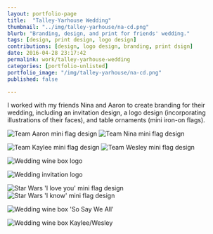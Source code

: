 ```yaml
---
layout: portfolio-page
title:  "Talley-Yarhouse Wedding"
thumbnail: "../img/talley-yarhouse/na-cd.png"
blurb: "Branding, design, and print for friends' wedding."
tags: [design, print design, logo design]
contributions: [design, logo design, branding, print dsign]
date: 2016-04-28 23:17:42
permalink: work/talley-yarhouse-wedding
categories: [portfolio-unlisted]
portfolio_image: "/img/talley-yarhouse/na-cd.png"
published: false

---
```



I worked with my friends Nina and Aaron to create branding for their wedding, including an invitation design, a logo design (incorporating illustrations of their faces), and table ornaments (mini iron-on flags).

<p class="pimage">
  <img src="/img/talley-yarhouse/team-aaron.png" alt="Team Aaron mini flag design"/>
  <img src="/img/talley-yarhouse/team-nina.png" alt="Team Nina mini flag design"/>
</p>

<p class="pimage">
  <img src="/img/talley-yarhouse/team-kaylee.png" alt="Team Kaylee mini flag design"/>
  <img src="/img/talley-yarhouse/team-wesley-2.png" alt="Team Wesley mini flag design"/>
</p>

<p class="pimage wide">
  <img src="/img/talley-yarhouse/talley-yarhouse-wedding-wine-box-side.png" alt="Wedding wine box logo"/>
</p>

<p class="pimage">
  <img src="/img/talley-yarhouse/talley-yarhouse-wedding-invites-logo.png" alt="Wedding invitation logo"/>
</p>

<p class="pimage">
  <img src="/img/talley-yarhouse/i-love-you.png" alt="Star Wars 'I love you' mini flag design"/>
  <img src="/img/talley-yarhouse/i-know.png" alt="Star Wars 'I know' mini flag design"/>
</p>

<p class="pimage wide">
  <img src="/img/talley-yarhouse/talley-yarhouse-wedding-wine-box-side2.png" alt="Wedding wine box 'So Say We All'"/>
</p>

<p class="pimage">
  <img src="/img/talley-yarhouse/talley-yarhouse-wedding-wine-box-square5.png" alt="Wedding wine box Kaylee/Wesley"/>
</p>
